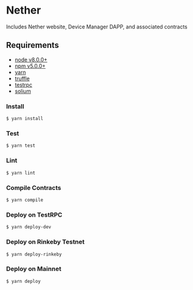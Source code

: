 # Nether

Includes Nether website, Device Manager DAPP, and associated contracts

## Requirements

- [node v8.0.0+](https://nodejs.org/)
- [npm v5.0.0+](https://www.npmjs.com/)
- [yarn](https://yarnpkg.com/)
- [truffle](http://truffleframework.com/)
- [testrpc](https://github.com/ethereumjs/testrpc)
- [solium](https://github.com/duaraghav8/solium)


### Install

```shell
$ yarn install
```


### Test

```shell
$ yarn test
```


### Lint

```
$ yarn lint
```


### Compile Contracts

```shell
$ yarn compile
```


### Deploy on TestRPC

```shell
$ yarn deploy-dev
```


### Deploy on Rinkeby Testnet

```shell
$ yarn deploy-rinkeby
```


### Deploy on Mainnet

```shell
$ yarn deploy
```
